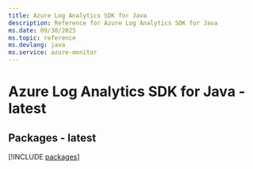 ```yaml
---
title: Azure Log Analytics SDK for Java
description: Reference for Azure Log Analytics SDK for Java
ms.date: 09/30/2025
ms.topic: reference
ms.devlang: java
ms.service: azure-monitor
---
```

# Azure Log Analytics SDK for Java - latest
## Packages - latest
[!INCLUDE [packages](log-analytics-index.md)]